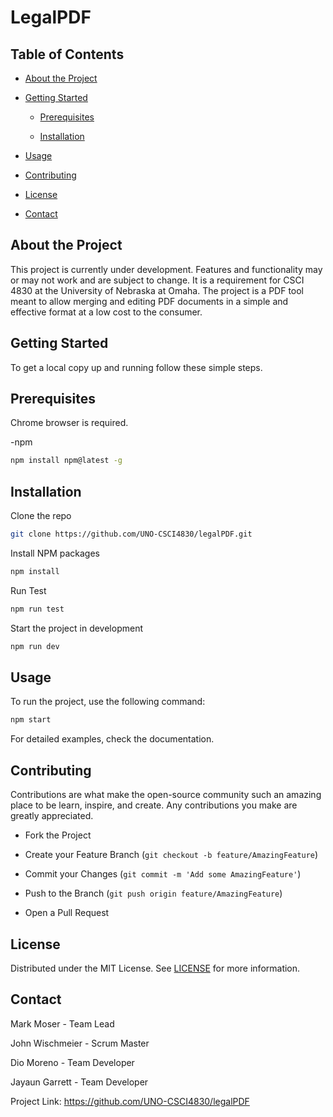 <!-- Project Title -->

# LegalPDF

<!-- TABLE OF CONTENTS -->

## Table of Contents

- [About the Project](#about-the-project)

- [Getting Started](#getting-started)

  - [Prerequisites](#prerequisites)

  - [Installation](#installation)

- [Usage](#usage)

- [Contributing](#contributing)

- [License](#license)

- [Contact](#contact)

<!-- About the Project -->

## About the Project

This project is currently under development. Features and functionality may or may not work and are subject to change.
It is a requirement for CSCI 4830 at the University of Nebraska at Omaha. The project is a PDF tool meant to allow merging and editing PDF documents in a simple and effective format at a low cost to the consumer.

<!-- Getting Started -->

## Getting Started

To get a local copy up and running follow these simple steps.

<!-- Prerequisites -->

## Prerequisites

Chrome browser is required.

-npm

```sh
npm install npm@latest -g
```

<!-- Installation -->

## Installation

Clone the repo

```sh
git clone https://github.com/UNO-CSCI4830/legalPDF.git
```
Install NPM packages

```sh
npm install
```

Run Test

```sh
npm run test
```

Start the project in development

```sh
npm run dev
```

<!-- Usage -->

## Usage

To run the project, use the following command:

```sh
npm start
```
For detailed examples, check the documentation.

<!-- Contributing -->

## Contributing

Contributions are what make the open-source community such an amazing place to be learn, inspire, and create. Any contributions you make are greatly appreciated.

- Fork the Project

- Create your Feature Branch (`git checkout -b feature/AmazingFeature`)

- Commit your Changes (`git commit -m 'Add some AmazingFeature'`)

- Push to the Branch (`git push origin feature/AmazingFeature`)

- Open a Pull Request

<!-- License -->

## License

Distributed under the MIT License. See [LICENSE](LICENSE) for more information.

<!-- Contact -->

## Contact

Mark Moser - Team Lead

John Wischmeier - Scrum Master

Dio Moreno - Team Developer

Jayaun Garrett - Team Developer

Project Link: https://github.com/UNO-CSCI4830/legalPDF